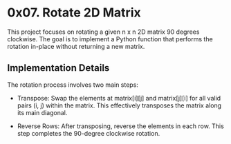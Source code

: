 # 0x07. Rotate 2D Matrix

This project focuses on rotating a given n x n 2D matrix 90 degrees clockwise. The goal is to implement a Python function that performs the rotation in-place without returning a new matrix.

## Implementation Details

The rotation process involves two main steps:

- Transpose: Swap the elements at matrix[i][j] and matrix[j][i] for all valid pairs (i, j) within the matrix. This effectively transposes the matrix along its main diagonal.

- Reverse Rows: After transposing, reverse the elements in each row. This step completes the 90-degree clockwise rotation.
